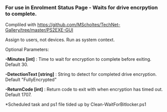 ### For use in Enrolment Status Page - Waits for drive encrpytion to complete.

Compliled with https://github.com/MScholtes/TechNet-Gallery/tree/master/PS2EXE-GUI

Assign to users, not devices. Run as system context.

Optional Parameters:

**-Minutes [int]** : Time to wait for encryption to complete before exiting. Default 30.

**-DetectionText [string]** : String to detect for completed drive encryption. Default "FullyEncrypted"

**-ReturnCode [int]** : Return code to exit with when encryption has timed out. Default 1707.

*Scheduled task and ps1 file tided up by Clean-WaitForBitlocker.ps1
